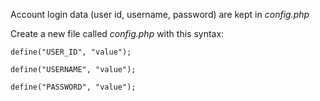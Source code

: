 Account login data (user id, username, password) are kept in _config.php_

Create a new file called _config.php_ with this syntax:

`define("USER_ID", "value");`

`define("USERNAME", "value");`

`define("PASSWORD", "value");`
